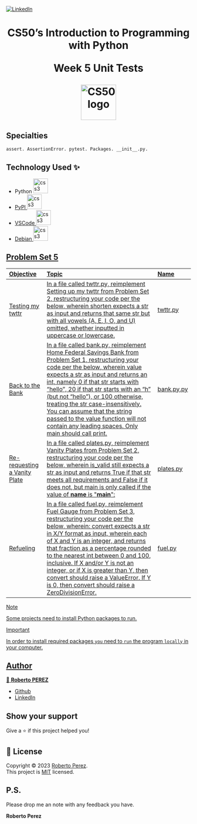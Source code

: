 <a href="https://www.linkedin.com/in/pejir/" target="_blank"><img src="https://img.shields.io/badge/LinkedIn-blue?style=flat&logo=linkedin&labelColor=blue" alt="LinkedIn" /></a>

<h1 align="center">CS50’s Introduction to Programming with Python
  
Week 5 Unit Tests

 <a href="https://github.com/PeJiR/Harvard-s-Professional-Certificate-in-Computer-Science-for-Python-Programming.git">
  <img src="https://media.licdn.com/dms/image/C4E0BAQGYjmmBCvqLmg/company-logo_200_200/0/1631309789389?e=1720051200&amp;v=beta&amp;t=bZH--2YGsjzmL1rsyx6O15g9k-41VyNXKV4HKGEYTaw" loading="lazy" alt="CS50 logo" id="ember490" class="evi-image lazy-image ember-view org-top-card-primary-content__logo" width="96" height="96">
  </a>
  
</h1>

<!---
<p>
  <img alt="Version" src="https://img.shields.io/badge/version-pejir-blue.svg?cacheSeconds=2592000" />
  <a href="pejir" target="_blank">
    <img alt="Documentation" src="https://img.shields.io/badge/documentation-yes-brightgreen.svg" />
  </a>
  <a href="https://opensource.org/license/mit/" target="_blank">
    <img alt="License: MIT" src="https://img.shields.io/badge/License-MIT-yellow.svg" />
  </a>
  <a href="https://twitter.com/PerezPejir84" target="_blank">
    <img alt="Twitter: pejir" src="https://img.shields.io/twitter/follow/pejir.svg?style=social" />
  </a>
</p>
--->

## Specialties
```sh 
assert. AssertionError. pytest. Packages. __init__.py.
```
## Technology Used ✨
- Python  <a href="https://www.w3schools.com/css/" target="_blank" rel="noreferrer"> <img src="https://cdn.jsdelivr.net/gh/devicons/devicon@latest/icons/python/python-original.svg" alt="css3" width="40" height="40"/>
- PyPI  <a href="https://www.w3schools.com/css/" target="_blank" rel="noreferrer"> <img src="https://cdn.jsdelivr.net/gh/devicons/devicon@latest/icons/pypi/pypi-original.svg" alt="css3" width="40" height="40"/> 
- VSCode  <a href="https://www.w3schools.com/css/" target="_blank" rel="noreferrer"> <img src="https://cdn.jsdelivr.net/gh/devicons/devicon@latest/icons/vscode/vscode-original.svg" alt="css3" width="40" height="40"/>
- Debian  <a href="https://www.w3schools.com/css/" target="_blank" rel="noreferrer"> <img src="https://cdn.jsdelivr.net/gh/devicons/devicon@latest/icons/debian/debian-original-wordmark.svg" alt="css3" width="40" height="40"/>
 
## Problem Set 5 

| Objective | Topic            | Name                       |
| :--- | :--------------- | :------------------------- |
| Testing my twttr  |In a file called twttr.py, reimplement Setting up my twttr from Problem Set 2, restructuring your code per the below, wherein shorten expects a str as input and returns that same str but with all vowels (A, E, I, O, and U) omitted, whether inputted in uppercase or lowercase.|[twttr.py ](https://www.online-python.com/tCX2O3PkDd)|
| Back to the Bank  |  In a file called bank.py, reimplement Home Federal Savings Bank from Problem Set 1, restructuring your code per the below, wherein value expects a str as input and returns an int, namely 0 if that str starts with “hello”, 20 if that str starts with an “h” (but not “hello”), or 100 otherwise, treating the str case-insensitively. You can assume that the string passed to the value function will not contain any leading spaces. Only main should call print. | [bank.py.py ](https://https://www.online-python.com/KYNJ2Xxmfz)             |
| Re-requesting a Vanity Plate | In a file called plates.py, reimplement Vanity Plates from Problem Set 2, restructuring your code per the below, wherein is_valid still expects a str as input and returns True if that str meets all requirements and False if it does not, but main is only called if the value of __name__ is "__main__":| [plates.py](https://www.online-python.com/lJnhpzZ78b) |
| Refueling | In a file called fuel.py, reimplement Fuel Gauge from Problem Set 3, restructuring your code per the below, wherein: convert expects a str in X/Y format as input, wherein each of X and Y is an integer, and returns that fraction as a percentage rounded to the nearest int between 0 and 100, inclusive. If X and/or Y is not an integer, or if X is greater than Y, then convert should raise a ValueError. If Y is 0, then convert should raise a ZeroDivisionError.  | [fuel.py ](https://www.online-python.com/79wcJ8Sj2G)          |

 
>[!NOTE]
>Some projects need to install Python packages to run.

>[!IMPORTANT]
>In order to install required packages `you` need to `run` the program `locally` in your computer.


 

## Author

👤 **Roberto PEREZ**

<!--- 
* [Website](https://pejir.github.io/robertoportfolio.io/ )
* [Twitter](https://twitter.com/pejir)--->
* [Github](https://github.com/pejir)
* [LinkedIn](https://linkedin.com/in/pejir)

<!---
## 🤝 Contributing

Contributions, issues and feature requests are welcome!<br />Feel free to check [issues page](pejir). You can also take a look at the [contributing guide](pejir).
---> 
 
## Show your support

Give a ⭐️ if this project helped you!

<!---
<a href="https://www.patreon.com/pejir">
  <img src="https://c5.patreon.com/external/logo/become_a_patron_button@2x.png" width="160">
</a>
--->

## 📝 License

Copyright © 2023 [Roberto Perez](https://github.com/PeJiR).<br />
This project is [MIT](https://opensource.org/license/mit/) licensed.


P.S.
------------

Please drop me an note with any feedback you have.

**Roberto Perez**

